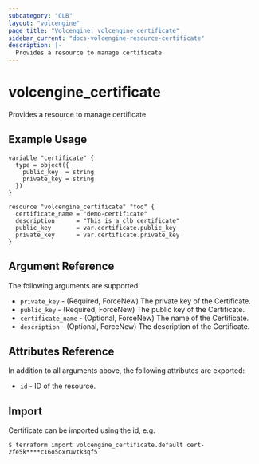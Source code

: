 ```yaml
---
subcategory: "CLB"
layout: "volcengine"
page_title: "Volcengine: volcengine_certificate"
sidebar_current: "docs-volcengine-resource-certificate"
description: |-
  Provides a resource to manage certificate
---
```

# volcengine_certificate
Provides a resource to manage certificate
## Example Usage
```hcl
variable "certificate" {
  type = object({
    public_key  = string
    private_key = string
  })
}

resource "volcengine_certificate" "foo" {
  certificate_name = "demo-certificate"
  description      = "This is a clb certificate"
  public_key       = var.certificate.public_key
  private_key      = var.certificate.private_key
}
```
## Argument Reference
The following arguments are supported:
* `private_key` - (Required, ForceNew) The private key of the Certificate.
* `public_key` - (Required, ForceNew) The public key of the Certificate.
* `certificate_name` - (Optional, ForceNew) The name of the Certificate.
* `description` - (Optional, ForceNew) The description of the Certificate.

## Attributes Reference
In addition to all arguments above, the following attributes are exported:
* `id` - ID of the resource.



## Import
Certificate can be imported using the id, e.g.
```
$ terraform import volcengine_certificate.default cert-2fe5k****c16o5oxruvtk3qf5
```


